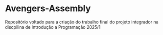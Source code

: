 # Avengers-Assembly
Repositório voltado para a criação do trabalho final do projeto integrador na discpilina de Introdução a Programação 2025/1
